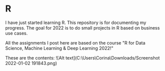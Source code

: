 # R

I have just started learning R. This repository is for documenting my progress.
The goal for 2022 is to do small projects in R based on business use cases.

All the assignments I post here are based on the course "R for Data Science, Machine Learning & Deep Learning 2022!"

These are the contents: 
![Alt text](C:\Users\Corina\Downloads/Screenshot 2022-01-02 191843.png)
